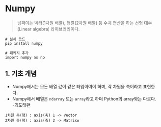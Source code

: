 # Numpy

> 넘파이는 벡터(1차원 배열), 행렬(2차원 배열) 등 수치 연산을 하는 선형 대수(Linear algebra) 라이브러리이다.
```
# 설치 코드
pip install numpy

# 패키지 추가
import numpy as np
```

## 1. 기초 개념
* Numpy에서는 모든 배열 값이 같은 타입이여야 하며, 각 차원을 축이라고 표현한다.
* Numpy에서 배열은 ```ndarray``` 또는 ```array```라고 하며 Python의 array와는 다르다.   
-괴도태환
```
1차원 축(행) : axis(축) 1 -> Vector
2차원 축(행) : axis(축) 2 -> Matrixw
``` 

